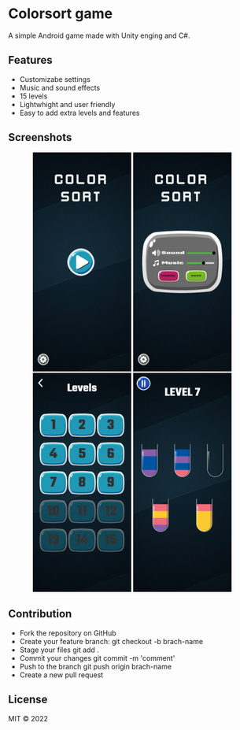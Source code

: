 # Colorsort game
A simple Android game made with Unity enging and C#. 

## Features
- Customizabe settings
- Music and sound effects
- 15 levels
- Lightwhight and user friendly
- Easy to add extra levels and features 

## Screenshots
<div align="center">
<img src="pics/pic1.jpg" width="200" hight="200">
<img src="pics/pic2.jpg" width="200" hight="200">
<img src="pics/pic3.jpg" width="200" hight="200">
<img src="pics/pic4.jpg" width="200" hight="200">
</div>
 
## Contribution
- Fork the repository on GitHub
- Create your feature branch: git checkout -b brach-name
- Stage your files git add .
- Commit your changes git commit -m 'comment'
- Push to the branch git push origin brach-name
- Create a new pull request

## License
MIT © 2022
